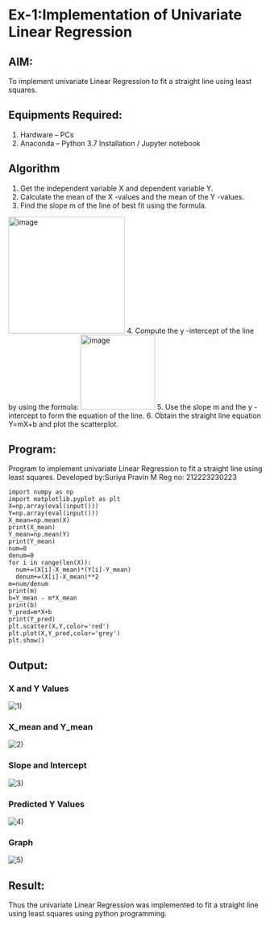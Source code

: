 # Ex-1:Implementation of Univariate Linear Regression

## AIM:
To implement univariate Linear Regression to fit a straight line using least squares.

## Equipments Required:
1. Hardware – PCs
2. Anaconda – Python 3.7 Installation / Jupyter notebook

## Algorithm
1. Get the independent variable X and dependent variable Y.
2. Calculate the mean of the X -values and the mean of the Y -values.
3. Find the slope m of the line of best fit using the formula. 
<img width="231" alt="image" src="https://user-images.githubusercontent.com/93026020/192078527-b3b5ee3e-992f-46c4-865b-3b7ce4ac54ad.png">
4. Compute the y -intercept of the line by using the formula:
<img width="148" alt="image" src="https://user-images.githubusercontent.com/93026020/192078545-79d70b90-7e9d-4b85-9f8b-9d7548a4c5a4.png">
5. Use the slope m and the y -intercept to form the equation of the line.
6. Obtain the straight line equation Y=mX+b and plot the scatterplot.

## Program:
Program to implement univariate Linear Regression to fit a straight line using least squares.
Developed by:Suriya Pravin M
Reg no: 212223230223

```
import numpy as np
import matplotlib.pyplot as plt
X=np.array(eval(input()))
Y=np.array(eval(input()))
X_mean=np.mean(X)
print(X_mean)
Y_mean=np.mean(Y)
print(Y_mean)
num=0
denum=0
for i in range(len(X)):
  num+=(X[i]-X_mean)*(Y[i]-Y_mean)
  denum+=(X[i]-X_mean)**2
m=num/denum
print(m)
b=Y_mean - m*X_mean
print(b)
Y_pred=m*X+b
print(Y_pred)
plt.scatter(X,Y,color='red')
plt.plot(X,Y_pred,color='grey') 
plt.show() 
```

## Output:
### X and Y Values
![1)](https://github.com/user-attachments/assets/b4e27c65-cb28-467a-9a36-56f6117c21f2)
### X_mean and Y_mean
![2)](https://github.com/user-attachments/assets/cb7c3cf8-603f-40aa-a1b3-f85a16be87f5)
### Slope and Intercept
![3)](https://github.com/user-attachments/assets/01a3b20e-3d19-4ad4-a1d5-81455fdde280)
### Predicted Y Values
![4)](https://github.com/user-attachments/assets/2d784a41-3a3a-4465-8e2f-a907a9d35f4f)
### Graph
![5)](https://github.com/user-attachments/assets/c1ab16be-d1da-47c3-9802-3a4581e33f35)






## Result:
Thus the univariate Linear Regression was implemented to fit a straight line using least squares using python programming.
